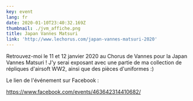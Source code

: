 ```yaml
---
key: event
lang: fr
date: 2020-01-10T23:40:32.169Z
thumbnail: ./jvm_affiche.png
title: Japan Vannes Matsuri
link: 'http://www.lechorus.com/japan-vannes-matsuri-2020'
---
```


Retrouvez-moi le 11 et 12 janvier 2020 au Chorus de Vannes pour la Japan Vannes Matsuri ! J'y serai exposant avec une partie de ma collection de répliques d'airsoft WW2, ainsi que des pièces d'uniformes :)

Le lien de l'événement sur Facebook :

<https://www.facebook.com/events/463642314410682/>
